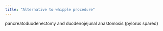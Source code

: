 ```yaml
---
title: "Alternative to whipple procedure"
---
```

pancreatoduodenectomy and duodenojejunal anastomosis (pylorus spared)

